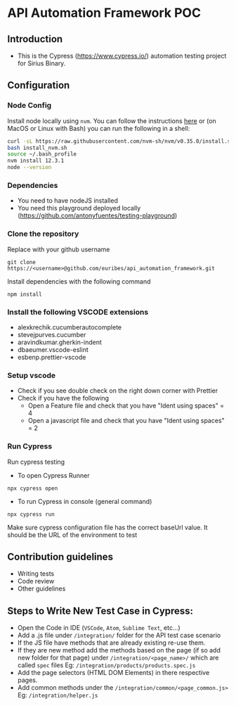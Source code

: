 # API Automation Framework POC

## Introduction

- This is the Cypress (https://www.cypress.io/) automation testing project for Sirius Binary.

## Configuration

### Node Config

Install node locally using `nvm`. You can follow the instructions
[here](https://heynode.com/tutorial/install-nodejs-locally-nvm) or (on MacOS or
Linux with Bash) you can run the following in a shell:

```bash
curl -sL https://raw.githubusercontent.com/nvm-sh/nvm/v0.35.0/install.sh -o install_nvm.sh
bash install_nvm.sh
source ~/.bash_profile
nvm install 12.3.1
node --version
```

### Dependencies

- You need to have nodeJS installed
- You need this playground deployed locally (https://github.com/antonyfuentes/testing-playground)

### Clone the repository

Replace <username> with your github username

```
git clone https://<username>@github.com/euribes/api_automation_framework.git
```

Install dependencies with the following command

```
npm install
```

### Install the following VSCODE extensions

- alexkrechik.cucumberautocomplete
- stevejpurves.cucumber
- aravindkumar.gherkin-indent
- dbaeumer.vscode-eslint
- esbenp.prettier-vscode

### Setup vscode

- Check if you see double check on the right down corner with Prettier
- Check if you have the following
  - Open a Feature file and check that you have "Ident using spaces" = 4
  - Open a javascript file and check that you have "Ident using spaces" = 2

### Run Cypress

Run cypress testing

- To open Cypress Runner

```
npx cypress open
```

- To run Cypress in console (general command)

```
npx cypress run
```

Make sure cypress configuration file has the correct baseUrl value. It should be the URL of the environment to test

## Contribution guidelines

- Writing tests
- Code review
- Other guidelines

## Steps to Write New Test Case in Cypress:

- Open the Code in IDE (`VSCode`, `Atom`, `Sublime Text`, etc...)
- Add a .js file under `/integration/` folder for the API test case scenario
- If the JS file have methods that are already existing re-use them.
- If they are new method add the methods based on the page (if so add new folder for that page) under `/integration/<page_name>/` which are called `spec` files Eg: `/integration/products/products.spec.js`
- Add the page selectors (HTML DOM Elements) in there respective pages.
- Add common methods under the `/integration/common/<page_common.js>` Eg: `/integration/helper.js`
